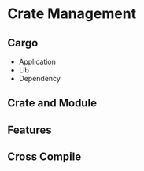 # Crate Management

## Cargo

- Application
- Lib
- Dependency

## Crate and Module

## Features

## Cross Compile
